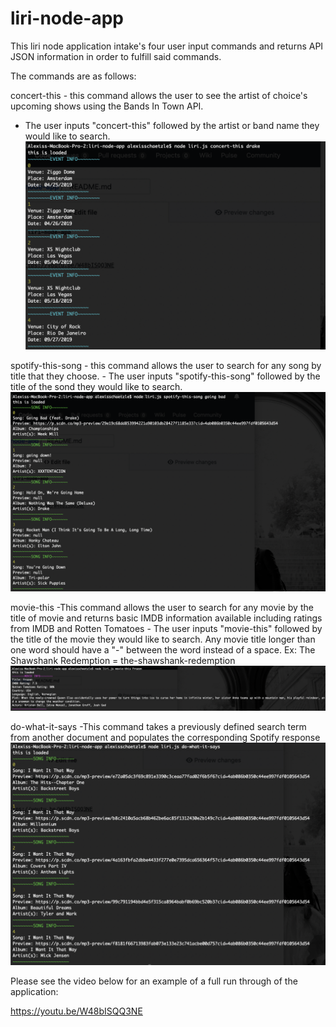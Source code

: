 # liri-node-app

This liri node application intake's four user input commands and returns API JSON information in order to fulfill said commands.

The commands are as follows:

concert-this - this command allows the user to see the artist of choice's upcoming shows using the Bands In Town API.

- The user inputs "concert-this" followed by the artist or band name they would like to search.
  ![concert this](Concert-This-Pic.png)

spotify-this-song - this command allows the user to search for any song by title that they choose. - The user inputs "spotify-this-song" followed by the title of the sond they would like to search.
![spotify this](spotify-this.png)

movie-this
-This command allows the user to search for any movie by the title of movie and returns basic IMDB information available including ratings from IMDB and Rotten Tomatoes - The user inputs "movie-this" followed by the title of the movie they would like to search. Any movie title longer than one word should have a "-" between the word instead of a space. Ex: The Shawshank Redemption = the-shawshank-redemption
![movie this](movie-this.png)

do-what-it-says
-This command takes a previously defined search term from another document and populates the corresponding Spotify response
![says](says.png)

Please see the video below for an example of a full run through of the application:

https://youtu.be/W48bISQQ3NE
